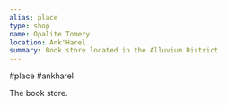 ```yaml
---
alias: place
type: shop
name: Opalite Tomery
location: Ank'Harel
summary: Book store located in the Alluvium District
---
```


#place #ankharel 

The book store.
